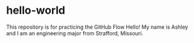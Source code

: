 # hello-world
This repository is for practicing the GitHub Flow
Hello! My name is Ashley and I am an engineering major from Strafford, Missouri. 
